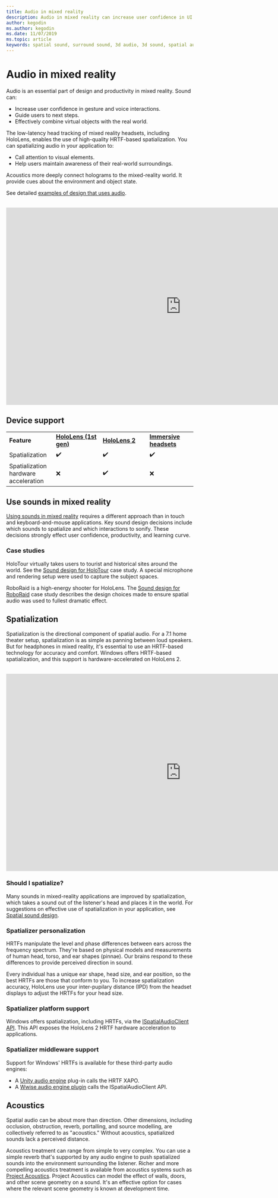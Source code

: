 ```yaml
---
title: Audio in mixed reality
description: Audio in mixed reality can increase user confidence in UI interactions and immerse users in the experience.
author: kegodin
ms.author: kegodin
ms.date: 11/07/2019
ms.topic: article
keywords: spatial sound, surround sound, 3d audio, 3d sound, spatial audio
---
```


# Audio in mixed reality
Audio is an essential part of design and productivity in mixed reality. Sound can:
* Increase user confidence in gesture and voice interactions.
* Guide users to next steps.
* Effectively combine virtual objects with the real world.

The low-latency head tracking of mixed reality headsets, including HoloLens, enables the use of high-quality HRTF-based spatialization. You can spatializing audio in your application to:
* Call attention to visual elements.
* Help users maintain awareness of their real-world surroundings.

Acoustics more deeply connect holograms to the mixed-reality world. It provide cues about the environment and object state.

See detailed [examples of design that uses audio](spatial-sound-design.md).

<br>

<iframe width="940" height="530" src="https://www.youtube.com/embed/PTPvx7mDon4" frameborder="0" allow="accelerometer; autoplay; encrypted-media; gyroscope; picture-in-picture" allowfullscreen></iframe>

## Device support

<table>
    <colgroup>
    <col width="25%" />
    <col width="25%" />
    <col width="25%" />
    <col width="25%" />
    </colgroup>
    <tr>
        <td><strong>Feature</strong></td>
        <td><a href="hololens-hardware-details.md"><strong>HoloLens (1st gen)</strong></a></td>
        <td><a href="https://docs.microsoft.com/hololens/hololens2-hardware"><strong>HoloLens 2</strong></td>
        <td><a href="immersive-headset-hardware-details.md"><strong>Immersive headsets</strong></a></td>
    </tr>
     <tr>
        <td>Spatialization</td>
        <td>✔️</td>
        <td>✔️</td>
        <td>✔️</td>
    </tr>
     <tr>
        <td>Spatialization hardware acceleration</td>
        <td>❌</td>
        <td>✔️</td>
        <td>❌</td>
    </tr>
</table>

## Use sounds in mixed reality
[Using sounds in mixed reality](spatial-sound-design.md) requires a different approach than in touch and keyboard-and-mouse applications. Key sound design decisions include which sounds to spatialize and which interactions to sonify. These decisions strongly effect user confidence, productivity, and learning curve.

### Case studies
HoloTour virtually takes users to tourist and historical sites around the world. See the [Sound design for HoloTour](case-study-spatial-sound-design-for-holotour.md) case study. A special microphone and rendering setup were used to capture the subject spaces.

RoboRaid is a high-energy shooter for HoloLens. The [Sound design for RoboRaid](case-study-using-spatial-sound-in-roboraid.md) case study describes the design choices made to ensure spatial audio was used to fullest dramatic effect.

## Spatialization
Spatialization is the directional component of spatial audio. For a 7.1 home theater setup, spatialization is as simple as panning between loud speakers. But for headphones in mixed reality, it's essential to use an HRTF-based technology for accuracy and comfort. Windows offers HRTF-based spatialization, and this support is hardware-accelerated on HoloLens 2.

<br>

<iframe width="940" height="530" src="https://www.youtube.com/embed/aB3TDjYklmo" frameborder="0" allow="accelerometer; autoplay; encrypted-media; gyroscope; picture-in-picture" allowfullscreen></iframe>

### Should I spatialize?
Many sounds in mixed-reality applications are improved by spatialization, which takes a sound out of the listener's head and places it in the world. For suggestions on effective use of spatialization in your application, see [Spatial sound design](spatial-sound-design.md).

### Spatializer personalization
HRTFs manipulate the level and phase differences between ears across the frequency spectrum. They're based on physical models and measurements of human head, torso, and ear shapes (pinnae). Our brains respond to these differences to provide perceived direction in sound.

Every individual has a unique ear shape, head size, and ear position, so the best HRTFs are those that conform to you. To increase spatialization accuracy, HoloLens  use your inter-pupilary distance (IPD) from the headset displays to adjust the HRTFs for your head size.

### Spatializer platform support
Windows offers spatialization, including HRTFs, via the [ISpatialAudioClient API](https://docs.microsoft.com/windows/win32/coreaudio/spatial-sound). This API exposes the HoloLens 2 HRTF hardware acceleration to applications.

### Spatializer middleware support
Support for Windows' HRTFs is available for these third-party audio engines:
* A [Unity audio engine](spatial-sound-in-unity.md) plug-in calls the HRTF XAPO.
* A [Wwise audio engine plugin](https://www.audiokinetic.com/products/plug-ins/msspatial/) calls the ISpatialAudioClient API.

## Acoustics
Spatial audio can be about more than direction. Other dimensions, including occlusion, obstruction, reverb, portalling, and source modelling, are collectively referred to as "acoustics." Without acoustics, spatialized sounds lack a perceived distance.

Acoustics treatment can range from simple to very complex. You can use a simple reverb that's supported by any audio engine to push spatialized sounds into the environment surrounding the listener. Richer and more compelling acoustics treatment is available from acoustics systems such as [Project Acoustics](https://aka.ms/acoustics). Project Acoustics can model the effect of walls, doors, and other scene geometry on a sound. It's an effective option for cases where the relevant scene geometry is known at development time.
